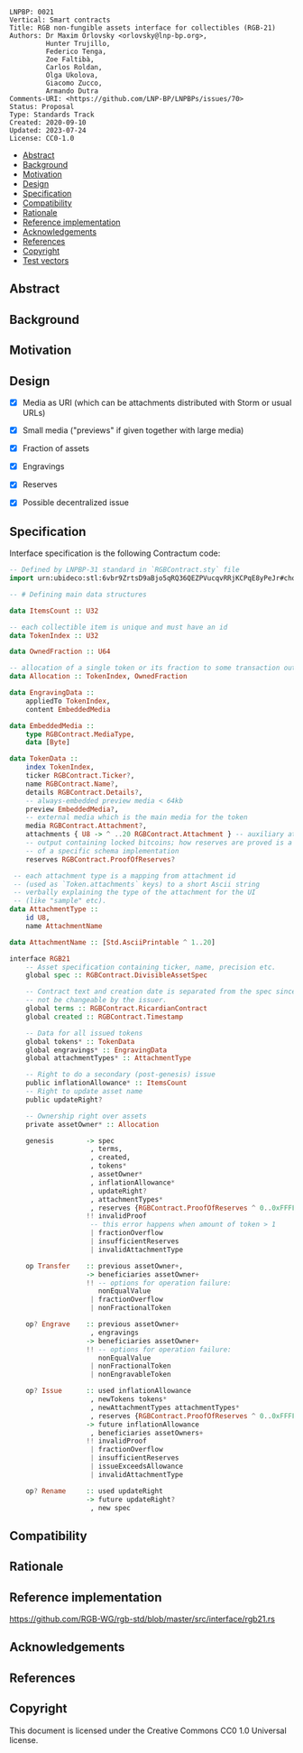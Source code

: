 ```
LNPBP: 0021
Vertical: Smart contracts
Title: RGB non-fungible assets interface for collectibles (RGB-21)
Authors: Dr Maxim Orlovsky <orlovsky@lnp-bp.org>,
         Hunter Trujillo,
         Federico Tenga,
         Zoe Faltibà,
         Carlos Roldan,
         Olga Ukolova,
         Giacomo Zucco,
         Armando Dutra
Comments-URI: <https://github.com/LNP-BP/LNPBPs/issues/70>
Status: Proposal
Type: Standards Track
Created: 2020-09-10
Updated: 2023-07-24
License: CC0-1.0
```

- [Abstract](#abstract)
- [Background](#background)
- [Motivation](#motivation)
- [Design](#design)
- [Specification](#specification)
- [Compatibility](#compatibility)
- [Rationale](#rationale)
- [Reference implementation](#reference-implementation)
- [Acknowledgements](#acknowledgements)
- [References](#references)
- [Copyright](#copyright)
- [Test vectors](#test-vectors)


## Abstract


## Background


## Motivation


## Design

- [x] Media as URI (which can be attachments distributed with Storm or usual URLs)
- [x] Small media ("previews" if given together with large media)
- [x] Fraction of assets
- [x] Engravings
- [x] Reserves
- [x] Possible decentralized issue


## Specification

Interface specification is the following Contractum code:

```haskell
-- Defined by LNPBP-31 standard in `RGBContract.sty` file
import urn:ubideco:stl:6vbr9ZrtsD9aBjo5qRQ36QEZPVucqvRRjKCPqE8yPeJr#choice-little-boxer as RGBContract

-- # Defining main data structures

data ItemsCount :: U32

-- each collectible item is unique and must have an id
data TokenIndex :: U32

data OwnedFraction :: U64

-- allocation of a single token or its fraction to some transaction output
data Allocation :: TokenIndex, OwnedFraction

data EngravingData ::
    appliedTo TokenIndex,
    content EmbeddedMedia

data EmbeddedMedia ::
    type RGBContract.MediaType,
    data [Byte]

data TokenData ::
    index TokenIndex,
    ticker RGBContract.Ticker?,
    name RGBContract.Name?,
    details RGBContract.Details?,
    -- always-embedded preview media < 64kb
    preview EmbeddedMedia?,
    -- external media which is the main media for the token
    media RGBContract.Attachment?,
    attachments { U8 -> ^ ..20 RGBContract.Attachment } -- auxiliary attachments by type (up to 20 attachments)
    -- output containing locked bitcoins; how reserves are proved is a matter
    -- of a specific schema implementation
    reserves RGBContract.ProofOfReserves?

 -- each attachment type is a mapping from attachment id
 -- (used as `Token.attachments` keys) to a short Ascii string
 -- verbally explaining the type of the attachment for the UI
 -- (like "sample" etc).
data AttachmentType ::
    id U8,
    name AttachmentName

data AttachmentName :: [Std.AsciiPrintable ^ 1..20]

interface RGB21
    -- Asset specification containing ticker, name, precision etc.
    global spec :: RGBContract.DivisibleAssetSpec

    -- Contract text and creation date is separated from the spec since it must
    -- not be changeable by the issuer.
    global terms :: RGBContract.RicardianContract
    global created :: RGBContract.Timestamp

    -- Data for all issued tokens
    global tokens* :: TokenData
    global engravings* :: EngravingData
    global attachmentTypes* :: AttachmentType

    -- Right to do a secondary (post-genesis) issue
    public inflationAllowance* :: ItemsCount
    -- Right to update asset name
    public updateRight?

    -- Ownership right over assets
    private assetOwner* :: Allocation

    genesis        -> spec
                    , terms,
                    , created,
                    , tokens*
                    , assetOwner*
                    , inflationAllowance*
                    , updateRight?
                    , attachmentTypes*
                    , reserves {RGBContract.ProofOfReserves ^ 0..0xFFFF}
                   !! invalidProof
                    -- this error happens when amount of token > 1
                    | fractionOverflow
                    | insufficientReserves
                    | invalidAttachmentType

    op Transfer    :: previous assetOwner+,
                   -> beneficiaries assetOwner+
                   !! -- options for operation failure:
                      nonEqualValue
                    | fractionOverflow
                    | nonFractionalToken

    op? Engrave    :: previous assetOwner+
                    , engravings
                   -> beneficiaries assetOwner+
                   !! -- options for operation failure:
                      nonEqualValue
                    | nonFractionalToken
                    | nonEngravableToken

    op? Issue      :: used inflationAllowance
                    , newTokens tokens*
                    , newAttachmentTypes attachmentTypes*
                    , reserves {RGBContract.ProofOfReserves ^ 0..0xFFFF}
                   -> future inflationAllowance
                    , beneficiaries assetOwners+
                   !! invalidProof
                    | fractionOverflow
                    | insufficientReserves
                    | issueExceedsAllowance
                    | invalidAttachmentType

    op? Rename     :: used updateRight
                   -> future updateRight?
                    , new spec
```

## Compatibility


## Rationale


## Reference implementation

https://github.com/RGB-WG/rgb-std/blob/master/src/interface/rgb21.rs

## Acknowledgements


## References


## Copyright

This document is licensed under the Creative Commons CC0 1.0 Universal license.
